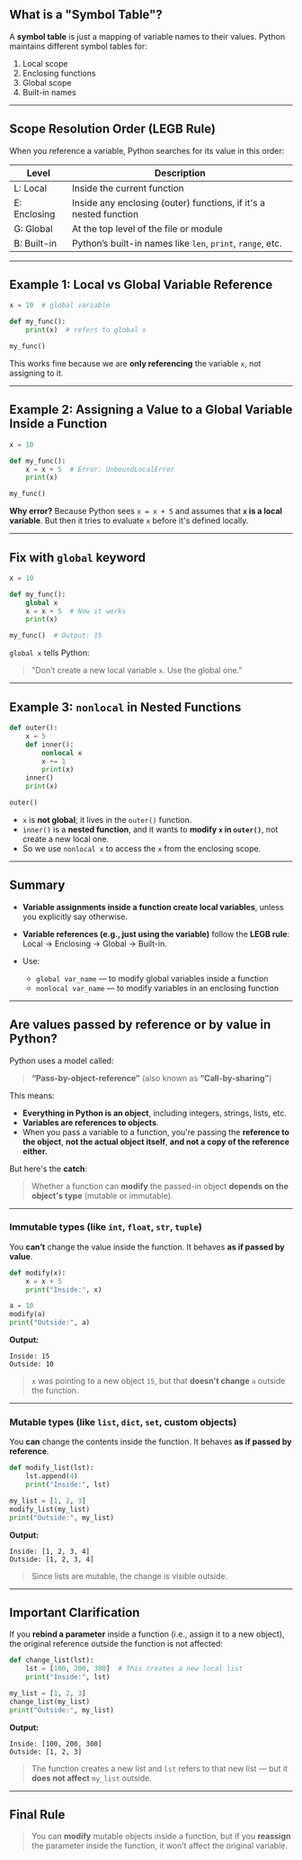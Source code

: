 ## What is a "Symbol Table"?

A **symbol table** is just a mapping of variable names to their values. Python maintains different symbol tables for:

1. Local scope
2. Enclosing functions
3. Global scope
4. Built-in names

---

## Scope Resolution Order (LEGB Rule)

When you reference a variable, Python searches for its value in this order:

| Level            | Description                                                       |
| ---------------- | ----------------------------------------------------------------- |
| L: Local         | Inside the current function                                       |
| E: Enclosing     | Inside any enclosing (outer) functions, if it's a nested function |
| G: Global        | At the top level of the file or module                            |
| B: Built-in      | Python’s built-in names like `len`, `print`, `range`, etc.        |

---

## Example 1: Local vs Global Variable Reference

```python
x = 10  # global variable

def my_func():
    print(x)  # refers to global x

my_func()
```

This works fine because we are **only referencing** the variable `x`, not assigning to it.

---

## Example 2: Assigning a Value to a Global Variable Inside a Function

```python
x = 10

def my_func():
    x = x + 5  # Error: UnboundLocalError
    print(x)

my_func()
```

**Why error?** Because Python sees `x = x + 5` and assumes that **`x` is a local variable**. But then it tries to evaluate `x` before it's defined locally.

---

## Fix with `global` keyword

```python
x = 10

def my_func():
    global x
    x = x + 5  # Now it works
    print(x)

my_func()  # Output: 15
```

`global x` tells Python:

> "Don’t create a new local variable `x`. Use the global one."

---

## Example 3: `nonlocal` in Nested Functions

```python
def outer():
    x = 5
    def inner():
        nonlocal x
        x += 1
        print(x)
    inner()
    print(x)

outer()
```

* `x` is **not global**; it lives in the `outer()` function.
* `inner()` is a **nested function**, and it wants to **modify `x` in `outer()`**, not create a new local one.
* So we use `nonlocal x` to access the `x` from the enclosing scope.

---

## Summary

* **Variable assignments inside a function create local variables**, unless you explicitly say otherwise.
* **Variable references (e.g., just using the variable)** follow the **LEGB rule**: Local → Enclosing → Global → Built-in.
* Use:

  * `global var_name` — to modify global variables inside a function
  * `nonlocal var_name` — to modify variables in an enclosing function

---

## Are values passed by reference or by value in Python?

Python uses a model called:

> **“Pass-by-object-reference”** (also known as **“Call-by-sharing”**)

This means:

* **Everything in Python is an object**, including integers, strings, lists, etc.
* **Variables are references to objects**.
* When you pass a variable to a function, you're passing the **reference to the object**, **not the actual object itself**, **and not a copy of the reference either.**

But here's the **catch**:

> Whether a function can **modify** the passed-in object **depends on the object's type** (mutable or immutable).

---

### Immutable types (like `int`, `float`, `str`, `tuple`)

You **can’t** change the value inside the function.
It behaves **as if passed by value**.

```python
def modify(x):
    x = x + 5
    print("Inside:", x)

a = 10
modify(a)
print("Outside:", a)
```

**Output:**

```
Inside: 15
Outside: 10
```

> `x` was pointing to a new object `15`, but that **doesn't change** `a` outside the function.

---

### Mutable types (like `list`, `dict`, `set`, custom objects)

You **can** change the contents inside the function.
It behaves **as if passed by reference**.

```python
def modify_list(lst):
    lst.append(4)
    print("Inside:", lst)

my_list = [1, 2, 3]
modify_list(my_list)
print("Outside:", my_list)
```

**Output:**

```
Inside: [1, 2, 3, 4]
Outside: [1, 2, 3, 4]
```

> Since lists are mutable, the change is visible outside.

---

## Important Clarification

If you **rebind a parameter** inside a function (i.e., assign it to a new object), the original reference outside the function is not affected:

```python
def change_list(lst):
    lst = [100, 200, 300]  # This creates a new local list
    print("Inside:", lst)

my_list = [1, 2, 3]
change_list(my_list)
print("Outside:", my_list)
```

**Output:**

```
Inside: [100, 200, 300]
Outside: [1, 2, 3]
```

> The function creates a new list and `lst` refers to that new list — but it **does not affect** `my_list` outside.

---

## Final Rule

> You can **modify** mutable objects inside a function, but if you **reassign** the parameter inside the function, it won’t affect the original variable.

